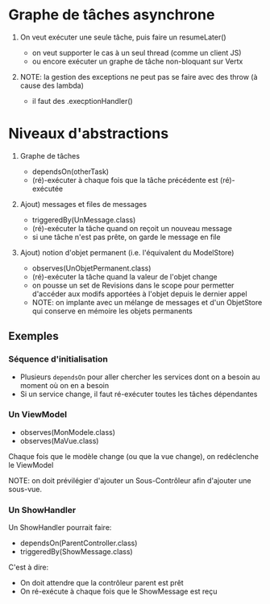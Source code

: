 # Graphe de tâches asynchrone

1. On veut exécuter une seule tâche, puis faire un resumeLater()
    * on veut supporter le cas à un seul thread (comme un client JS)
    * ou encore exécuter un graphe de tâche non-bloquant sur Vertx

1. NOTE: la gestion des exceptions ne peut pas se faire avec des throw (à cause des lambda)
    * il faut des .execptionHandler() 

# Niveaux d'abstractions

1. Graphe de tâches 
    * dependsOn(otherTask)
    * (ré)-exécuter à chaque fois que la tâche précédente est (ré)-exécutée

1. Ajout) messages et files de messages
    * triggeredBy(UnMessage.class)
    * (ré)-exécuter la tâche quand on reçoit un nouveau message
    * si une tâche n'est pas prête, on garde le message en file

1. Ajout) notion d'objet permanent         (i.e. l'équivalent du ModelStore)
    * observes(UnObjetPermanent.class)
    * (ré)-exécuter la tâche quand la valeur de l'objet change
    * on pousse un set de Revisions dans le scope pour permetter d'accéder aux modifs apportées à l'objet depuis le dernier appel
    * NOTE: on implante avec un mélange de messages et d'un ObjetStore qui conserve en mémoire les objets permanents

## Exemples

### Séquence d'initialisation

* Plusieurs `dependsOn` pour aller chercher les services dont on a besoin au moment où on en a besoin
* Si un service change, il faut ré-exécuter toutes les tâches dépendantes

### Un ViewModel

* observes(MonModele.class)
* observes(MaVue.class)

Chaque fois que le modèle change (ou que la vue change), on redéclenche le ViewModel

NOTE: on doit prévilégier d'ajouter un Sous-Contrôleur afin d'ajouter une sous-vue.

### Un ShowHandler

Un ShowHandler pourrait faire:

* dependsOn(ParentController.class)
* triggeredBy(ShowMessage.class)

C'est à dire:

* On doit attendre que la contrôleur parent est prêt
* On ré-exécute à chaque fois que le ShowMessage est reçu
